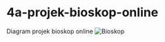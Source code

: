 # 4a-projek-bioskop-online
Diagram projek bioskop online
![Bioskop](https://user-images.githubusercontent.com/100125834/160782251-bad5518e-855f-4761-b9b9-e12db4e6699e.png)

